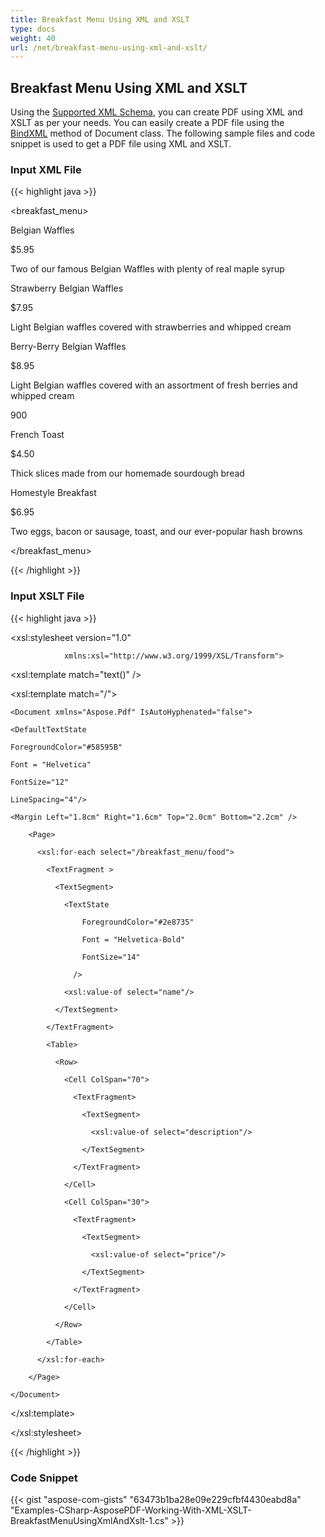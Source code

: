```yaml
---
title: Breakfast Menu Using XML and XSLT
type: docs
weight: 40
url: /net/breakfast-menu-using-xml-and-xslt/
---
```


## **Breakfast Menu Using XML and XSLT**
Using the [Supported XML Schema](/pdf/net/supported-xml-schema/), you can create PDF using XML and XSLT as per your needs. You can easily create a PDF file using the [BindXML](https://apireference.aspose.com/net/pdf/aspose.pdf.document/bindxml/methods/4) method of Document class. The following sample files and code snippet is used to get a PDF file using XML and XSLT.
### **Input XML File**
{{< highlight java >}}

 <?xml version="1.0" encoding="UTF-8"?>

<breakfast_menu>

<food>

<name>Belgian Waffles</name>

<price>$5.95</price>

<description>Two of our famous Belgian Waffles with plenty of real maple syrup</description>

</food>

<food>

<name>Strawberry Belgian Waffles</name>

<price>$7.95</price>

<description>Light Belgian waffles covered with strawberries and whipped cream</description>

</food>

<food>

<name>Berry-Berry Belgian Waffles</name>

<price>$8.95</price>

<description>Light Belgian waffles covered with an assortment of fresh berries and whipped cream</description>

<calories>900</calories>

</food>

<food>

<name>French Toast</name>

<price>$4.50</price>

<description>Thick slices made from our homemade sourdough bread</description>

</food>

<food>

<name>Homestyle Breakfast</name>

<price>$6.95</price>

<description>Two eggs, bacon or sausage, toast, and our ever-popular hash browns</description>

</food>

</breakfast_menu>


{{< /highlight >}}
### **Input XSLT File**
{{< highlight java >}}

 <?xml version="1.0"

      encoding="utf-8" ?>

<xsl:stylesheet version="1.0"

                xmlns:xsl="http://www.w3.org/1999/XSL/Transform">

  <xsl:template match="text()" />

  <xsl:template match="/">

    <Document xmlns="Aspose.Pdf" IsAutoHyphenated="false">

  <PageInfo>

    <DefaultTextState 

    ForegroundColor="#58595B"

    Font = "Helvetica" 

    FontSize="12"

    LineSpacing="4"/>

    <Margin Left="1.8cm" Right="1.6cm" Top="2.0cm" Bottom="2.2cm" />

  </PageInfo>

        <Page>

          <xsl:for-each select="/breakfast_menu/food">

            <TextFragment >

              <TextSegment>

                <TextState 

                    ForegroundColor="#2e8735"

                    Font = "Helvetica-Bold" 

                    FontSize="14"

                  />

                <xsl:value-of select="name"/>

              </TextSegment>

            </TextFragment>

            <Table>

              <Row>

                <Cell ColSpan="70">

                  <TextFragment>

                    <TextSegment>

                      <xsl:value-of select="description"/>

                    </TextSegment> 

                  </TextFragment>

                </Cell>

                <Cell ColSpan="30">

                  <TextFragment>

                    <TextSegment>

                      <xsl:value-of select="price"/>

                    </TextSegment> 

                  </TextFragment>

                </Cell>

              </Row>

            </Table>

          </xsl:for-each>

        </Page>

    </Document>

  </xsl:template>

</xsl:stylesheet>


{{< /highlight >}}
### **Code Snippet**
{{< gist "aspose-com-gists" "63473b1ba28e09e229cfbf4430eabd8a" "Examples-CSharp-AsposePDF-Working-With-XML-XSLT-BreakfastMenuUsingXmlAndXslt-1.cs" >}}




